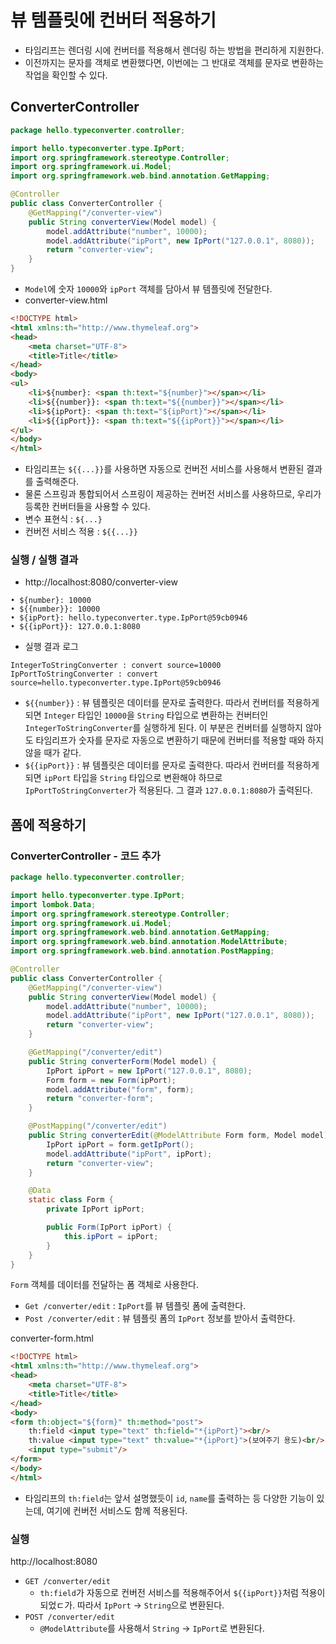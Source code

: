 # 뷰 템플릿에 컨버터 적용하기
- 타임리프는 렌더링 시에 컨버터를 적용해서 렌더링 하는 방법을 편리하게 지원한다.
- 이전까지는 문자를 객체로 변환했다면, 이번에는 그 반대로 객체를 문자로 변환하는 작업을 확인할 수 있다.

## ConverterController
```java
package hello.typeconverter.controller;

import hello.typeconverter.type.IpPort;
import org.springframework.stereotype.Controller;
import org.springframework.ui.Model;
import org.springframework.web.bind.annotation.GetMapping;

@Controller
public class ConverterController {
    @GetMapping("/converter-view")
    public String converterView(Model model) {
        model.addAttribute("number", 10000);
        model.addAttribute("ipPort", new IpPort("127.0.0.1", 8080));
        return "converter-view";
    }
}
```
- `Model`에 숫자 `10000`와 `ipPort` 객체를 담아서 뷰 템플릿에 전달한다.
- converter-view.html
```html
<!DOCTYPE html>
<html xmlns:th="http://www.thymeleaf.org">
<head>
    <meta charset="UTF-8">
    <title>Title</title>
</head>
<body>
<ul>
    <li>${number}: <span th:text="${number}"></span></li>
    <li>${{number}}: <span th:text="${{number}}"></span></li>
    <li>${ipPort}: <span th:text="${ipPort}"></span></li>
    <li>${{ipPort}}: <span th:text="${{ipPort}}"></span></li>
</ul>
</body>
</html>
```
- 타임리프는 `${{...}}`를 사용하면 자동으로 컨버전 서비스를 사용해서 변환된 결과를 출력해준다.
- 물론 스프링과 통합되어서 스프링이 제공하는 컨버전 서비스를 사용하므로, 우리가 등록한 
컨버터들을 사용할 수 있다.
- 변수 표현식 : `${...}`
- 컨버전 서비스 적용 : `${{...}}`
### 실행 / 실행 결과
- http://localhost:8080/converter-view
```text
• ${number}: 10000
• ${{number}}: 10000
• ${ipPort}: hello.typeconverter.type.IpPort@59cb0946
• ${{ipPort}}: 127.0.0.1:8080
```
- 실행 결과 로그
```text
IntegerToStringConverter : convert source=10000
IpPortToStringConverter : convert
source=hello.typeconverter.type.IpPort@59cb0946
```
- `${{number}}` : 뷰 템플릿은 데이터를 문자로 출력한다. 따라서 컨버터를 적용하게 되면
`Integer` 타입인 `10000`을 `String` 타입으로 변환하는 컨버터인 `IntegerToStringConverter`를
  실행하게 된다. 이 부분은 컨버터를 실행하지 않아도 타임리프가 숫자를 문자로 자동으로
  변환하기 때문에 컨버터를 적용할 때와 하지 않을 때가 같다.
- `${{ipPort}}` : 뷰 템플릿은 데이터를 문자로 출력한다. 따라서 컨버터를 적용하게 되면
`ipPort` 타입을 `String` 타입으로 변환해야 하므로 `IpPortToStringConverter`가
  적용된다. 그 결과 `127.0.0.1:8080`가 출력된다.

## 폼에 적용하기
### ConverterController - 코드 추가
```java
package hello.typeconverter.controller;

import hello.typeconverter.type.IpPort;
import lombok.Data;
import org.springframework.stereotype.Controller;
import org.springframework.ui.Model;
import org.springframework.web.bind.annotation.GetMapping;
import org.springframework.web.bind.annotation.ModelAttribute;
import org.springframework.web.bind.annotation.PostMapping;

@Controller
public class ConverterController {
    @GetMapping("/converter-view")
    public String converterView(Model model) {
        model.addAttribute("number", 10000);
        model.addAttribute("ipPort", new IpPort("127.0.0.1", 8080));
        return "converter-view";
    }

    @GetMapping("/converter/edit")
    public String converterForm(Model model) {
        IpPort ipPort = new IpPort("127.0.0.1", 8080);
        Form form = new Form(ipPort);
        model.addAttribute("form", form);
        return "converter-form";
    }

    @PostMapping("/converter/edit")
    public String converterEdit(@ModelAttribute Form form, Model model) {
        IpPort ipPort = form.getIpPort();
        model.addAttribute("ipPort", ipPort);
        return "converter-view";
    }

    @Data
    static class Form {
        private IpPort ipPort;

        public Form(IpPort ipPort) {
            this.ipPort = ipPort;
        }
    }
}
```
`Form` 객체를 데이터를 전달하는 폼 객체로 사용한다.
- `Get /converter/edit` : `IpPort`를 뷰 템플릿 폼에 출력한다.
- `Post /converter/edit` : 뷰 템플릿 폼의 `IpPort` 정보를 받아서 출력한다.

converter-form.html
```html
<!DOCTYPE html>
<html xmlns:th="http://www.thymeleaf.org">
<head>
    <meta charset="UTF-8">
    <title>Title</title>
</head>
<body>
<form th:object="${form}" th:method="post">
    th:field <input type="text" th:field="*{ipPort}"><br/>
    th:value <input type="text" th:value="*{ipPort}">(보여주기 용도)<br/>
    <input type="submit"/>
</form>
</body>
</html>
```
- 타임리프의 `th:field`는 앞서 설명했듯이 `id`, `name`를 출력하는 등 다양한 기능이 있는데,
여기에 컨버전 서비스도 함께 적용된다.

### 실행
http://localhost:8080
- `GET /converter/edit`
    - `th:field`가 자동으로 컨버전 서비스를 적용해주어서 `${{ipPort}}`처럼 적용이 되었ㄷ가.
    따라서 `IpPort` -> `String`으로 변환된다.
- `POST /converter/edit`
    - `@ModelAttribute`를 사용해서 `String` -> `IpPort`로 변환된다.

